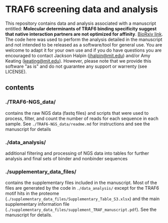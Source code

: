 # TRAF6 screening data and analysis
This repository contains data and analysis associated with a manuscript entitled: **Molecular determinants of TRAF6 binding specificity suggest that native interaction partners are not optimized for affinity**. [BioRxiv link](https://www.biorxiv.org/content/10.1101/2022.05.08.491058v3). The code here was used to perform the analysis detailed in the manuscript and not intended to be released as a software/tool for general use. You are welcome to adapt it for your own use and if you do have questions you are encouraged to contact Jackson Halpin (jhalpin@mit.edu) and/or Amy Keating (keating@mit.edu). However, please note that we provide this software "as is" and do not guarantee any support or warrenty (see LICENSE).
<br>


## contents


### ./TRAF6-NGS_data/
contains the raw NGS data (fastq files) and scripts that were used to process, filter, and count the number of reads for each sequence in each sample. See `./TRAF6-NGS_data/readme.md` for instructions and see the manuscript for details
 

### ./data_analysis/
additional filtering and processing of NGS data into tables for further analysis and final sets of binder and nonbinder sequences


### ./supplementary_data_files/
contains the supplementary files included in the manuscript. Most of the files are generated by the code in `./data_analysis/` except for the TRAF6 motif hits in the proteome (`./supplementary_data_files/Supplementary_Table_S3.xlsx`) and the main supplementary information file (`./supplementary_data_files/supplement_TRAF_manuscript.pdf`). See the manuscript for details.
